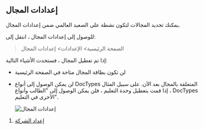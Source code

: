 ## إعدادات المجال

يمكنك تحديد المجالات لتكون نشطة على الصعيد العالمي ضمن إعدادات المجال.

للوصول إلى إعدادات المجال ، انتقل إلى:

> الصفحة الرئيسية> الإعدادات> إعدادات المجال

إذا تم تعطيل المجال ، فستحدث الأشياء التالية:

* لن تكون بطاقة المجال متاحة في الصفحة الرئيسية
* لن يمكن الوصول إلى أنواع DocTypes المتعلقة بالمجال بعد الآن. على سبيل المثال ، إذا قمت بتعطيل وحدة التعليم ، فلن يمكن الوصول إلى "الطالب وأنواع DocTypes الأخرى في التعليم".
    
    ![إعدادات المجال](https://docs.erpnext.com/files/domain-settings.png)
    

1. [إعداد الشركة](https://docs.erpnext.com/docs/v13/user/manual/en/setting-up/company-setup)